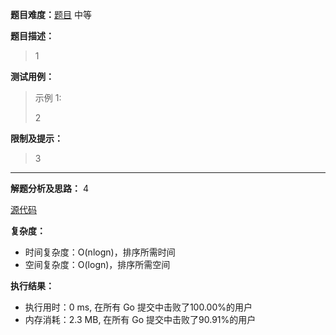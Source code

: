 
**题目难度：**[题目](0) 中等

**题目描述：**

> 1

**测试用例：**

> 示例 1:
>
> 2

**限制及提示：**
> 3

---
**解题分析及思路：**
4



[源代码](https://github.com/lomtom/algorithm-go/blob/main/leetcode/example)

**复杂度：**
- 时间复杂度：O(nlogn)，排序所需时间
- 空间复杂度：O(logn)，排序所需空间

**执行结果：**

- 执行用时：0 ms, 在所有 Go 提交中击败了100.00%的用户
- 内存消耗：2.3 MB, 在所有 Go 提交中击败了90.91%的用户
